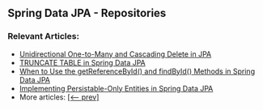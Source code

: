 ## Spring Data JPA - Repositories

### Relevant Articles: 

- [Unidirectional One-to-Many and Cascading Delete in JPA](https://www.baeldung.com/spring-jpa-unidirectional-one-to-many-and-cascading-delete)
- [TRUNCATE TABLE in Spring Data JPA](https://www.baeldung.com/spring-data-jpa-truncate-table)
- [When to Use the getReferenceById() and findById() Methods in Spring Data JPA](https://www.baeldung.com/spring-data-jpa-getreferencebyid-findbyid-methods)
- [Implementing Persistable-Only Entities in Spring Data JPA](https://www.baeldung.com/spring-data-persistable-only-entities)
- More articles: [[<-- prev]](../spring-data-jpa-repo-3)

